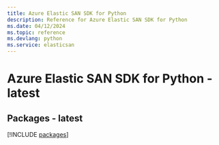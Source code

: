 ```yaml
---
title: Azure Elastic SAN SDK for Python
description: Reference for Azure Elastic SAN SDK for Python
ms.date: 04/12/2024
ms.topic: reference
ms.devlang: python
ms.service: elasticsan
---
```

# Azure Elastic SAN SDK for Python - latest
## Packages - latest
[!INCLUDE [packages](elastic-san-index.md)]